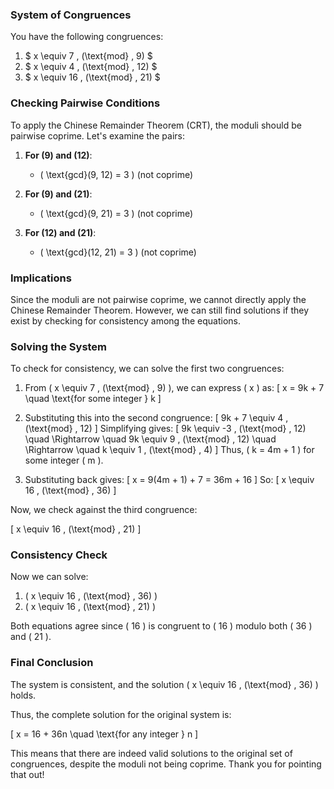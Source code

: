 ### System of Congruences

You have the following congruences:

1. $ x \equiv 7 \, (\text{mod} \, 9) $
2. $ x \equiv 4 \, (\text{mod} \, 12) $
3. $ x \equiv 16 \, (\text{mod} \, 21) $

### Checking Pairwise Conditions

To apply the Chinese Remainder Theorem (CRT), the moduli should be pairwise coprime. Let's examine the pairs:

1. **For \(9\) and \(12\)**:  
   - \( \text{gcd}(9, 12) = 3 \) (not coprime)
   
2. **For \(9\) and \(21\)**:  
   - \( \text{gcd}(9, 21) = 3 \) (not coprime)
   
3. **For \(12\) and \(21\)**:  
   - \( \text{gcd}(12, 21) = 3 \) (not coprime)

### Implications

Since the moduli are not pairwise coprime, we cannot directly apply the Chinese Remainder Theorem. However, we can still find solutions if they exist by checking for consistency among the equations.

### Solving the System

To check for consistency, we can solve the first two congruences:

1. From \( x \equiv 7 \, (\text{mod} \, 9) \), we can express \( x \) as:
   \[
   x = 9k + 7 \quad \text{for some integer } k
   \]

2. Substituting this into the second congruence:
   \[
   9k + 7 \equiv 4 \, (\text{mod} \, 12)
   \]
   Simplifying gives:
   \[
   9k \equiv -3 \, (\text{mod} \, 12) \quad \Rightarrow \quad 9k \equiv 9 \, (\text{mod} \, 12) \quad \Rightarrow \quad k \equiv 1 \, (\text{mod} \, 4)
   \]
   Thus, \( k = 4m + 1 \) for some integer \( m \).

3. Substituting back gives:
   \[
   x = 9(4m + 1) + 7 = 36m + 16
   \]
   So:
   \[
   x \equiv 16 \, (\text{mod} \, 36)
   \]

Now, we check against the third congruence:

\[
x \equiv 16 \, (\text{mod} \, 21)
\]

### Consistency Check

Now we can solve:

1. \( x \equiv 16 \, (\text{mod} \, 36) \)
2. \( x \equiv 16 \, (\text{mod} \, 21) \)

Both equations agree since \( 16 \) is congruent to \( 16 \) modulo both \( 36 \) and \( 21 \).

### Final Conclusion

The system is consistent, and the solution \( x \equiv 16 \, (\text{mod} \, 36) \) holds. 

Thus, the complete solution for the original system is:

\[
x = 16 + 36n \quad \text{for any integer } n
\]

This means that there are indeed valid solutions to the original set of congruences, despite the moduli not being coprime. Thank you for pointing that out!